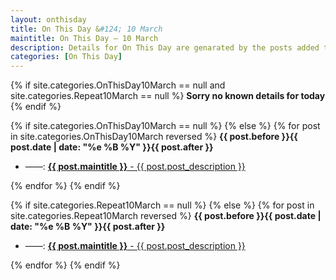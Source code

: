 ```yaml
---
layout: onthisday
title: On This Day &#124; 10 March
maintitle: On This Day — 10 March
description: Details for On This Day are genarated by the posts added to the website so the content is subject to changes/updates over time.
categories: [On This Day]
---
```


{% if site.categories.OnThisDay10March == null and site.categories.Repeat10March == null %}
<strong>Sorry no known details for today</strong>
{% endif %}

{% if site.categories.OnThisDay10March == null %}
{% else %}
{% for post in site.categories.OnThisDay10March reversed %}
<strong>{{ post.before }}{{ post.date | date: "%e %B %Y" }}{{ post.after }}</strong>
<ul>
<li> ——: <a class="{{ post.class }}" href="{{ post.url }}"><strong>{{ post.maintitle }}</strong> - {{ post.post_description }}</a></li>
</ul>
{% endfor %}
{% endif %}

{% if site.categories.Repeat10March == null %}
{% else %}
{% for post in site.categories.Repeat10March reversed %}
<strong>{{ post.before }}{{ post.date | date: "%e %B %Y" }}{{ post.after }}</strong>
<ul>
<li> ——: <a class="{{ post.class }}" href="{{ post.url }}"><strong>{{ post.maintitle }}</strong> - {{ post.post_description }}</a></li>
</ul>
{% endfor %}
{% endif %}
